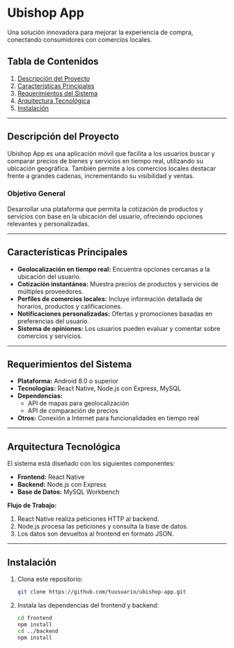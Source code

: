 # Ubishop App

Una solución innovadora para mejorar la experiencia de compra, conectando consumidores con comercios locales.

## Tabla de Contenidos

1. [Descripción del Proyecto](#descripción-del-proyecto)
2. [Características Principales](#características-principales)
3. [Requerimientos del Sistema](#requerimientos-del-sistema)
4. [Arquitectura Tecnológica](#arquitectura-tecnológica)
5. [Instalación](#instalación)

---

## Descripción del Proyecto

Ubishop App es una aplicación móvil que facilita a los usuarios buscar y comparar precios de bienes y servicios en tiempo real, utilizando su ubicación geográfica. También permite a los comercios locales destacar frente a grandes cadenas, incrementando su visibilidad y ventas.

### Objetivo General

Desarrollar una plataforma que permita la cotización de productos y servicios con base en la ubicación del usuario, ofreciendo opciones relevantes y personalizadas.

---

## Características Principales

- **Geolocalización en tiempo real:** Encuentra opciones cercanas a la ubicación del usuario.
- **Cotización instantánea:** Muestra precios de productos y servicios de múltiples proveedores.
- **Perfiles de comercios locales:** Incluye información detallada de horarios, productos y calificaciones.
- **Notificaciones personalizadas:** Ofertas y promociones basadas en preferencias del usuario.
- **Sistema de opiniones:** Los usuarios pueden evaluar y comentar sobre comercios y servicios.

---

## Requerimientos del Sistema

- **Plataforma:** Android 8.0 o superior
- **Tecnologías:** React Native, Node.js con Express, MySQL
- **Dependencias:**
  - API de mapas para geolocalización
  - API de comparación de precios
- **Otros:** Conexión a Internet para funcionalidades en tiempo real

---

## Arquitectura Tecnológica

El sistema está diseñado con los siguientes componentes:

- **Frontend:** React Native
- **Backend:** Node.js con Express
- **Base de Datos:** MySQL Workbench

**Flujo de Trabajo:**

1. React Native realiza peticiones HTTP al backend.
2. Node.js procesa las peticiones y consulta la base de datos.
3. Los datos son devueltos al frontend en formato JSON.

---

## Instalación

1. Clona este repositorio:

   ```bash
   git clone https://github.com/tuusuario/ubishop-app.git

2. Instala las dependencias del frontend y backend:

    ```bash
    cd frontend
    npm install
    cd ../backend
    npm install

